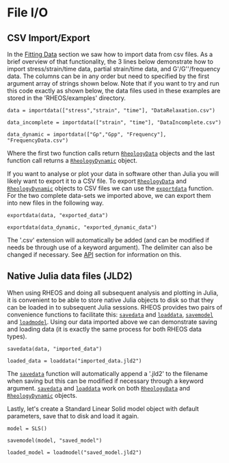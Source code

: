 # File I/O

## CSV Import/Export
In the [Fitting Data](@ref) section we saw how to import data from csv files. As a brief overview of that functionality, the 3 lines below demonstrate how to import stress/strain/time data, partial strain/time data, and G'/G''/frequency data. The columns can be in any order but need to specified by the first argument array of strings shown below. Note that if you want to try and run this code exactly as shown below, the data files used in these examples are stored in the 'RHEOS/examples' directory.
```
data = importdata(["stress","strain", "time"], "DataRelaxation.csv")

data_incomplete = importdata(["strain", "time"], "DataIncomplete.csv")

data_dynamic = importdata(["Gp","Gpp", "Frequency"], "FrequencyData.csv")
```
Where the first two function calls return [`RheologyData`](@ref) objects and the last function call returns a [`RheologyDynamic`](@ref) object.

If you want to analyse or plot your data in software other than Julia you will likely want to export it to a CSV file. To export [`RheologyData`](@ref) and [`RheologyDynamic`](@ref) objects to CSV files we can use the [`exportdata`](@ref) function. For the two complete data-sets we imported above, we can export them into new files in the following way.
```
exportdata(data, "exported_data")

exportdata(data_dynamic, "exported_dynamic_data")
```
The '.csv' extension will automatically be added (and can be modified if needs be through use of a keyword argument). The delimiter can also be changed if necessary. See [API](@ref) section for information on this.

## Native Julia data files (JLD2)
When using RHEOS and doing all subsequent analysis and plotting in Julia, it is convenient to be able to store native Julia objects to disk so that they can be loaded in to subsequent Julia sessions. RHEOS provides two pairs of convenience functions to facilitate this: [`savedata`](@ref) and [`loaddata`](@ref), [`savemodel`](@ref) and [`loadmodel`](@ref). Using our data imported above we can demonstrate saving and loading data (it is exactly the same process for both RHEOS data types).
```
savedata(data, "imported_data")

loaded_data = loaddata("imported_data.jld2")
```
The [`savedata`](@ref) function will automatically append a '.jld2' to the filename when saving but this can be modified if necessary through a keyword argument. [`savedata`](@ref) and [`loaddata`](@ref) work on both [`RheologyData`](@ref) and  [`RheologyDynamic`](@ref) objects.

Lastly, let's create a Standard Linear Solid model object with default parameters, save that to disk and load it again.
```
model = SLS()

savemodel(model, "saved_model")

loaded_model = loadmodel("saved_model.jld2")
```